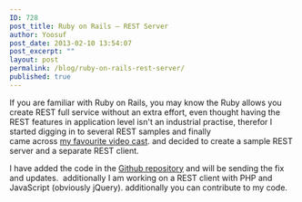 ```yaml
---
ID: 728
post_title: Ruby on Rails – REST Server
author: Yoosuf
post_date: 2013-02-10 13:54:07
post_excerpt: ""
layout: post
permalink: /blog/ruby-on-rails-rest-server/
published: true
---
```

If you are familiar with Ruby on Rails, you may know the Ruby allows you create REST full service without an extra effort, even thought having the REST features in application level isn't an industrial practise, therefor I started digging in to several REST samples and finally came across <a title="Rails Cast" href="http://railscasts.com/episodes/350-rest-api-versioning" target="_blank">my favourite video cast</a>. and decided to create a sample REST server and a separate REST client.

I have added the code in the <a title="REST server by Yoosuf" href="https://github.com/eyoosuf/REST-Server" target="_blank">Github repository</a> and will be sending the fix and updates.  additionally I am working on a REST client with PHP and JavaScript (obviously jQuery). additionally you can contribute to my code.